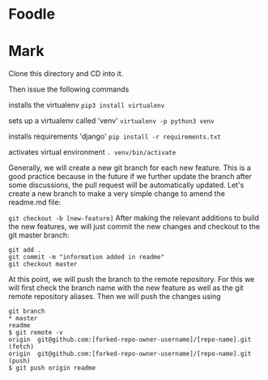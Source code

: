# Foodle



# Mark

Clone this directory and CD into it. 

Then issue the following commands

installs the virtualenv
```pip3 install virtualenv```

sets up a virtualenv called 'venv'
```virtualenv -p python3 venv```

installs requirements 'django'
```pip install -r requirements.txt```

activates virtual environment
```. venv/bin/activate```

Generally, we will create a new git branch for each new feature. This is a good practice because in the future if we further update the branch after some discussions, the pull request will be automatically updated. Let's create a new branch to make a very simple change to amend the readme.md file:

```git checkout -b [new-feature]```
After making the relevant additions to build the new features, we will just commit the new changes and checkout to the git master branch:
```
git add .
git commit -m "information added in readme"
git checkout master
```
At this point, we will push the branch to the remote repository. 
For this we will first check the branch name with the new feature as well as the git remote repository aliases. 
Then we will push the changes using 

```git push [git-remote-alias] [branch-name]:
git branch
* master
readme
$ git remote -v
origin  git@github.com:[forked-repo-owner-username]/[repo-name].git (fetch)
origin  git@github.com:[forked-repo-owner-username]/[repo-name].git (push)
$ git push origin readme
```